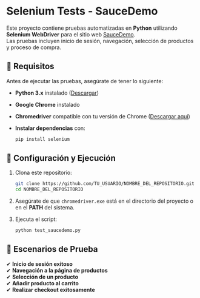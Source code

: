 # Selenium Tests - SauceDemo

Este proyecto contiene pruebas automatizadas en **Python** utilizando **Selenium WebDriver** para el sitio web [SauceDemo](https://www.saucedemo.com/).  
Las pruebas incluyen inicio de sesión, navegación, selección de productos y proceso de compra.

## 🚀 Requisitos

Antes de ejecutar las pruebas, asegúrate de tener lo siguiente:

- **Python 3.x** instalado ([Descargar](https://www.python.org/downloads/))
- **Google Chrome** instalado
- **Chromedriver** compatible con tu versión de Chrome ([Descargar aquí](https://chromedriver.chromium.org/downloads))
- **Instalar dependencias** con:

  ```bash
  pip install selenium
  ```

## 📌 Configuración y Ejecución

1. Clona este repositorio:

   ```bash
   git clone https://github.com/TU_USUARIO/NOMBRE_DEL_REPOSITORIO.git
   cd NOMBRE_DEL_REPOSITORIO
   ```

2. Asegúrate de que `chromedriver.exe` está en el directorio del proyecto o en el **PATH** del sistema.

3. Ejecuta el script:

   ```bash
   python test_saucedemo.py
   ```

## 📝 Escenarios de Prueba

✔ **Inicio de sesión exitoso**  
✔ **Navegación a la página de productos**  
✔ **Selección de un producto**  
✔ **Añadir producto al carrito**  
✔ **Realizar checkout exitosamente** 
